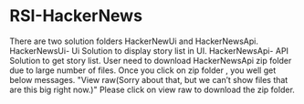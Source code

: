 # RSI-HackerNews

There are two solution folders HackerNewUi and HackerNewsApi.
HackerNewsUi- Ui Solution to display story list in UI.
HackerNewsApi- API Solution to get story list.
User need to download HackerNewsApi zip folder due to large number of files. Once you click on zip folder , you well get below messages.
"View raw(Sorry about that, but we can’t show files that are this big right now.)"
Please click on view raw to download the zip folder.
